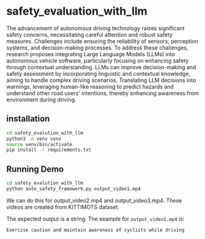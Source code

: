 # safety_evaluation_with_llm

The advancement of autonomous driving technology raises significant safety concerns, necessitating careful attention 
and robust safety measures. Challenges include ensuring the reliability of sensors, perception systems, and 
decision-making processes. To address these challenges, research proposes integrating Large Language Models (LLMs) 
into autonomous vehicle software, particularly focusing on enhancing safety through contextual understanding.
LLMs can improve decision-making and safety assessment by incorporating linguistic and contextual knowledge, aiming to 
handle complex driving scenarios. Translating LLM decisions into warnings, leveraging human-like reasoning to predict 
hazards and understand other road users' intentions, thereby enhancing awareness from environment during driving.

## installation

```bash
cd safety_evalution_with_llm
python3 -m venv venv
source venv/bin/activate
pip install -r requirements.txt

```

## Running Demo
```bash
cd safety_evalution_with_llm
python auto_safety_framework.py output_video1.mp4

```
We can do this for output_video2.mp4 and output_video3.mp4. These videos are created from KITTIMOTS dataset.

The expected output is a string. The example for `output_video1.mp4` is:

`Exercise caution and maintain awareness of cyclists while driving`
